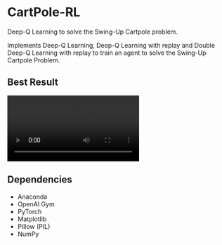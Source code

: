 # CartPole-RL
Deep-Q Learning to solve the Swing-Up Cartpole problem.  
  
Implements Deep-Q Learning, Deep-Q Learning with replay and Double Deep-Q Learning with replay to train an agent to solve the Swing-Up Cartpole Problem.

## Best Result
<video>
    <source src="Cartpole Best Result" type="video/MOV">
    Fail
</video>

## Dependencies
- Anaconda
- OpenAI Gym
- PyTorch
- Matplotlib
- Pillow (PIL)
- NumPy